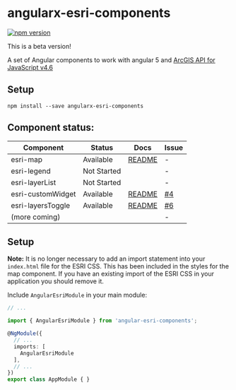 # angularx-esri-components
[![npm version](https://badge.fury.io/js/angularx-esri-components.svg)](https://badge.fury.io/js/angularx-esri-components)

This is a beta version!

A set of Angular components to work with  angular 5 and [ArcGIS API for JavaScript v4.6](https://developers.arcgis.com/javascript/)

## Setup

```
npm install --save angularx-esri-components
```

## Component status:

| Component          | Status                              | Docs         | Issue          |
|--------------------|-------------------------------------|--------------|----------------|
| esri-map           |                           Available | [README][1]  |              - |
| esri-legend        |                         Not Started |              |              - |
| esri-layerList     |                         Not Started |              |              - |
| esri-customWidget  |                           Available | [README][2]  |      [#4][004] |
| esri-layersToggle  |                           Available | [README][3]  |      [#6][006] |
| (more coming)      |                                     |              |              - |

 [1]: https://github.com/JordeyWijnbergen/angularx-esri-components/blob/master/src/lib/esri-map/README.md
 [2]: https://github.com/JordeyWijnbergen/angularx-esri-components/blob/master/src/lib/widgets/custom-widget/README.md
 [3]: https://github.com/JordeyWijnbergen/angularx-esri-components/blob/master/src/lib/widgets/layers-toggle/README.md

 [004]: https://github.com/JordeyWijnbergen/angularx-esri-components/issues/4
 [006]: https://github.com/JordeyWijnbergen/angularx-esri-components/issues/6
 
## Setup

**Note:** It is no longer necessary to add an import statement into your `index.html` file for the ESRI CSS.  This has been included in the styles for the map component.  If you have an existing import of the ESRI CSS in your application you should remove it.

Include `AngularEsriModule` in your main module:

```ts
// ...

import { AngularEsriModule } from 'angular-esri-components';

@NgModule({
  // ...
  imports: [
    AngularEsriModule
  ],
  // ...
})
export class AppModule { }

```
